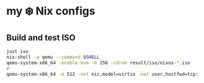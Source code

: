 # my ❄️  Nix configs

## Build and test ISO

```bash
just iso
nix-shell -p qemu --command $SHELL
qemu-system-x86_64 -enable-kvm -m 256 -cdrom result/iso/nixos-*.iso
#
qemu-system-x86_64 -m 512 -net nic,model=virtio -net user,hostfwd=tcp::2222-:22 -cdrom result/iso/nixos-24.05.20240106.46ae021-x86_64-linux.iso
```
